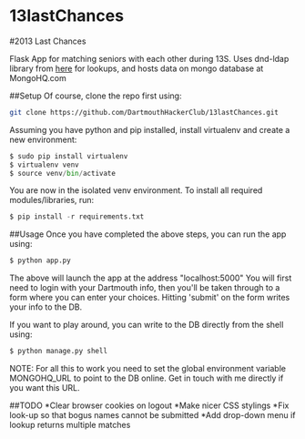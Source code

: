 13lastChances
=============

#2013 Last Chances

Flask App for matching seniors with each other during 13S. Uses dnd-ldap library from [here](https://github.com/DartmouthHackerClub/blitzlistr-flask) for lookups, and hosts data on mongo database at MongoHQ.com

##Setup
Of course, clone the repo first using:

```bash
git clone https://github.com/DartmouthHackerClub/13lastChances.git
```

Assuming you have python and pip installed, install virtualenv and create a new environment:
```python
$ sudo pip install virtualenv
$ virtualenv venv
$ source venv/bin/activate
```

You are now in the isolated venv environment. To install all required modules/libraries, run:
```python
$ pip install -r requirements.txt
 ```
##Usage
Once you have completed the above steps, you can run the app using:
```python
$ python app.py
```
The above will launch the app at the address "localhost:5000"
You will first need to login with your Dartmouth info, then you'll be taken through to a form where you can enter your choices. Hitting 'submit' on the form writes your info to the DB.

If you want to play around, you can write to the DB directly from the shell using:
```python
$ python manage.py shell
```

NOTE: For all this to work you need to set the global environment variable MONGOHQ_URL to point to the DB online. Get in touch with me directly if you want this URL.

##TODO
*Clear browser cookies on logout
*Make nicer CSS stylings
*Fix look-up so that bogus names cannot be submitted
*Add drop-down menu if lookup returns multiple matches


